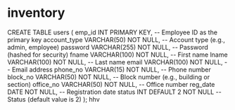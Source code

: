 # inventory
CREATE TABLE users (
    emp_id INT PRIMARY KEY,              -- Employee ID as the primary key
    account_type VARCHAR(50) NOT NULL,  -- Account type (e.g., admin, employee)
    password VARCHAR(255) NOT NULL,     -- Password (hashed for security)
    fname VARCHAR(100) NOT NULL,        -- First name
    lname VARCHAR(100) NOT NULL,        -- Last name
    email VARCHAR(100) NOT NULL,        -- Email address
    phone_no VARCHAR(15) NOT NULL,      -- Phone number
    block_no VARCHAR(50) NOT NULL,      -- Block number (e.g., building or section)
    office_no VARCHAR(50) NOT NULL,     -- Office number
    reg_date DATE NOT NULL,             -- Registration date
    status INT DEFAULT 2 NOT NULL       -- Status (default value is 2)
);
hhv